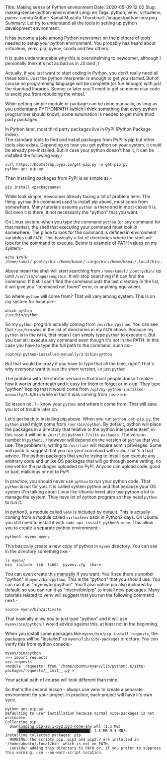Title: Making sense of Python environment
Date: 2020-05-09 12:00
Slug: making-sense-python-environment
Lang: en
Tags: python; venv; virtualenv; pyenv; conda
Author: Kamal Mustafa
Thumbnail: /images/python-env.png
Summary: Let try to understand all the tools in setting up python development environment.

It has become a joke among Python newcomer on the plethora of tools needed to 
setup your python environment. You probably has heard about virtualenv, venv, 
pip, pyenv, conda and few others.

It is quite understandable why this is overwhelming to newcomer, although I 
personally think it's not as bad as in JS land ;)

Actually, if you just want to start coding in Python, you don't really need all 
these tools. Just the python interpreter is enough to get you started. But of 
course no programming language will be complete (or fun enough) with just the 
standard libraries. Sooner or later you'll need to get someone else code to 
avoid you from rebuilding the wheel.

While getting simple module or package can be done manually, as long as you 
understand PYTHONPATH (which I think something that every python programmer 
should know), some automation is needed to get more third party packages.

In Python land, most third party packages live in PyPI (Python Package Index).  
The standard tools to find and install packages from PyPI is pip but other 
tools also exists. Depending on how you get python on your system, it could be already pre-installed. But in case your python doesn't has it, it can be installed the following way:-

    curl https://bootstrap.pypa.io/get-pip.py -o get-pip.py
    python get-pip.py

Then installing packages from PyPI is as simple as:-

    pip install <packagename>

While look simple, newcomer already facing a lot of problem here. The thing, `python` the command used to install pip above, must come from somewhere. Many tutorials assume `python` is there and in most cases it is. But even it is there, it not necessarily the "python" that you want.

On Linux system, when you type the command `python` (or any command for that matter), the shell that executing your command must look in somewhere. The place to look for the command is defined in environment variables call `PATH`. This basically a list of directories where the shell will look for the command to execute. Below is example of PATH values on my system:-

```
echo $PATH
/home/kamal/.poetry/bin:/home/kamal/.cargo/bin:/home/kamal/.local/bin:/usr/local/bin:/usr/local/sbin:/usr/bin:/home/kamal/.local/share/flatpak/exports/bin:/usr/lib/jvm/default/bin:/usr/bin/site_perl:/usr/bin/vendor_perl:/usr/bin/core_perl:/var/lib/snapd/snap/bin
```

Above mean the shell will start searching from `/home/kamal/.poetry/bin/` up until `/var/lib/snapd/snap/bin`. It will stop searching if it can find the command. If it still can't find the command until the last directory in the list, it will give you "command not found" error, or anything equivalent.

So where `python` will come from? That will vary among system. This is on my system for example:-

```
which python
/usr/bin/python
```

So my `python` program actually coming from `/usr/bin/python`. You can see that `/usr/bin` was in the list of directories in my `PATH` above. Because my `python` is in the `PATH`, that mean I can simply type `python` to execute it. But you can still execute any command even though it's not in the PATH. In this case you have to type the full path to the command, such as:-

    /opt/my-python-installed-manually/3.8/bin/python

But that would be crazy if you have to type that all the time, right? That's why everyone want to use the short version, i.e just `python`.

The problem with the shorter version is that most people doesn't realize how it works underneath and it easy for them to forget or mix up. They type "python" hoping that it would come from `/opt/my-python-installed-manually/3.8/bin` while in fact it was coming from `/usr/bin`.

So lesson no. 1 - know your `python` and where it come from. That will save you lot of trouble later on.

Let's get back to installing pip above. When you run `python get-pip.py`, the `python` used might come from `/usr/bin/python`. By default, python will place the packages in a directory that relative to the python interpreter itself, in this case it will be in `/usr/lib/python3.7/site-packages`. The version number in `python3.7` however will depend on the version of `python` that you use. The problem is, writing to `/usr/lib/` will require admin privileges. Some will quick to suggest that you run your command with `sudo`. That's a bad advice. The python packages that you're trying to install can execute any arbitrary code and unlike OS packages that will go through some vetting, no one vet for the packages uploaded on PyPI. Anyone can upload code, good or bad, malicious or not to PyPI.

In practice, you should never use `python` to run your python code. That `python` is not for you. It is called system python and that because your OS system (I'm talking about Linux like Ubuntu here) also use python a lot to manage the system. They have lot of python program so they need `python` to run it.

In python3, a module called `venv` is included by default. This is actually coming from a module called `virtualenv` back in Python2 days. On Ubuntu you still need to install it with `sudo apt install python3-venv`. This allow you to create a separate python environment:-

    python3 -mvenv myenv

This basically create a new copy of python in `myenv` directory. You can see in the directory something like:-

```
ls myenv/
bin  include  lib  lib64  pyvenv.cfg  share
```

You can even create this [manually](https://dev.to/k4ml/python-diy-virtualenv-5e4j) if you want. You'll see there's another "python" in `myenv/bin/python`. This is the "python" that you should use. You can run it as "myenv/bin/python". You'll also notice pip also included by default, so you can run it as "myenv/bin/pip" to install new packages. Many tutorials related to venv will suggest that you run the following command next:-

```
source myenv/bin/activate
```
That basically allow you to just type "python" and it will use `myenv/bin/python`. I would advice against this, at least not in the beginning.

When you install some packages like `myenv/bin/pip install requests`, the packages will be "installed" to `myenv/lib/site-packages` directory. You can verify this from python console:-

```
myenv/bin/python
>>> import requests
>>> requests
<module 'requests' from '/home/ubuntu/myenv/lib/python3.6/site-packages/requests/__init__.py'>
```
Your actual path of course will look different than mine.

So that's the second lesson - always use venv to create a separate environment for your project. In practice, each project will have it's own venv.

```
python get-pip.py
Defaulting to user installation because normal site-packages is not writeable
Collecting pip
  Downloading pip-20.1-py2.py3-none-any.whl (1.5 MB)
     |████████████████████████████████| 1.5 MB 9.3 MB/s
Installing collected packages: pip
  WARNING: The scripts pip, pip2 and pip2.7 are installed in '/home/ubuntu/.local/bin' which is not on PATH.
  Consider adding this directory to PATH or, if you prefer to suppress this warning, use --no-warn-script-location.
```
